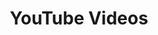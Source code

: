 ---
iconSrc: "/images/icons/icon_pack_purple-youtube.png"
title: "YouTube Videos"
subtext: "NavCoin YouTube Assets"
downloadUrl: "https://www.youtube.com/channel/UCjDs4JceVSsaeCyvkA9cWCg/videos"
---